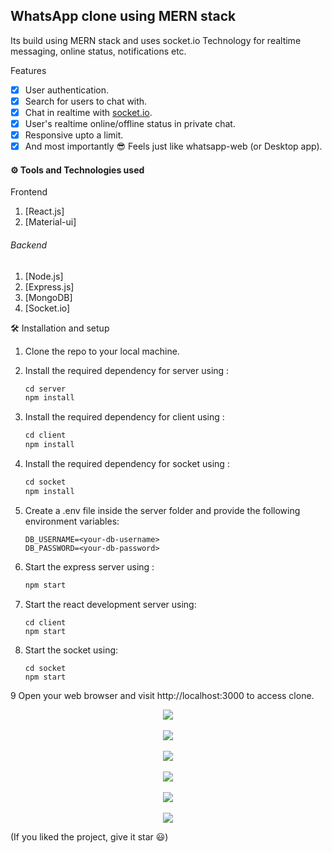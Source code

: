 <b>WhatsApp clone using MERN stack</b>
---


Its build using MERN stack and uses socket.io Technology for realtime messaging, online status, notifications etc.

 Features

- [x] User authentication.
- [x] Search for users to chat with.
- [x] Chat in realtime with <a href='https://socket.io/'>socket.io</a>.
- [x] User's realtime online/offline status in private chat.
- [x] Responsive upto a limit.
- [x] And most importantly 😎 Feels just like whatsapp-web (or Desktop app).

#### ⚙ Tools and Technologies used

Frontend

1. [React.js]
2. [Material-ui]

###### Backend

1. [Node.js]
2. [Express.js]
3. [MongoDB]
5. [Socket.io]

 🛠 Installation and setup

1. Clone the repo to your local machine.
2. Install the required dependency for server using :

   ```javascript
   cd server
   npm install
   ```

3. Install the required dependency for client using :

   ```javascript
   cd client
   npm install
   ```

4. Install the required dependency for socket using :

   ```javascript
   cd socket
   npm install
   ```

5. Create a .env file inside the server folder and provide the following environment variables:

   ```
   DB_USERNAME=<your-db-username>
   DB_PASSWORD=<your-db-password>
   
   ```

6. Start the express server using :

   ```javascript
   npm start
   ```

7. Start the react development server using:

   ```javascrip
   cd client
   npm start
   ```

8. Start the socket using:

   ```javascrip
   cd socket
   npm start
   ```
9 Open your web browser and visit http://localhost:3000 to access clone. 
<p align='center'>
<img src=Users\91620\OneDrive\Pictures\Screenshots\Screenshot (157).png' >
<br>
<br>
<img src='C:\Users\91620\OneDrive\Pictures\Screenshots\Screenshot (158).png' >
<br>
<br>
<img src='C:\Users\91620\OneDrive\Pictures\Screenshots\Screenshot (160).png' >
<br>
<br>
<img src='C:\Users\91620\OneDrive\Pictures\Screenshots\Screenshot (159).png' >
<br>
<br>
<img src='C:\Users\91620\OneDrive\Pictures\Screenshots\Screenshot (161).png' >
<br>
<br>
<img src='C:\Users\91620\OneDrive\Pictures\Screenshots\Screenshot (162).png' >
</p>
(If you liked the project, give it star 😃)
</p>
